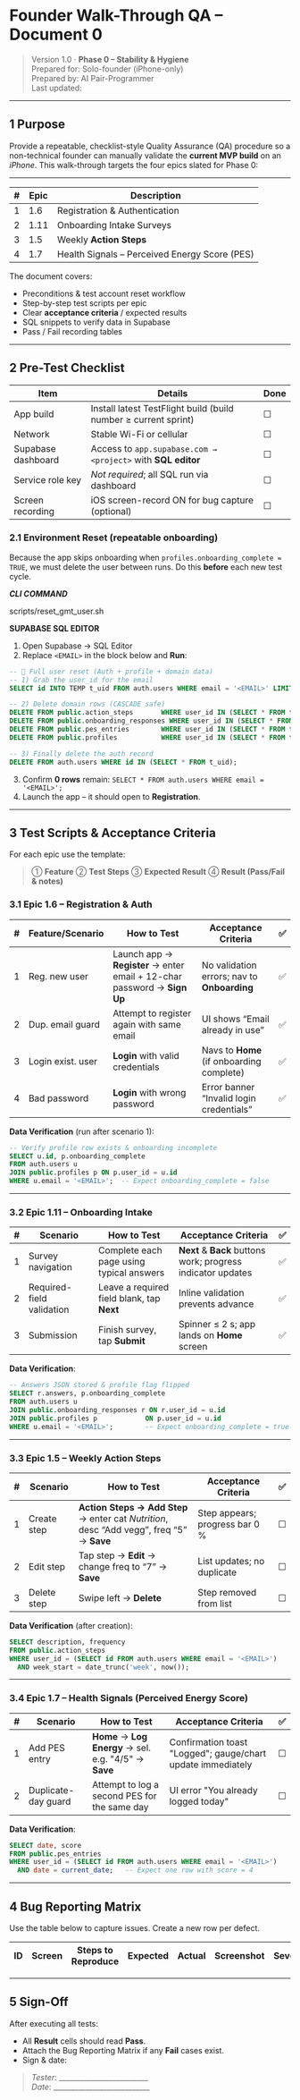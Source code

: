 # Founder Walk-Through QA – Document 0

> Version 1.0 · **Phase 0 – Stability & Hygiene**\
> Prepared for: Solo-founder (iPhone-only)\
> Prepared by: AI Pair-Programmer\
> Last updated: <!-- yyyy-mm-dd will be filled by commit hook -->

---

## 1 Purpose

Provide a repeatable, checklist-style Quality Assurance (QA) procedure so a
non-technical founder can manually validate the **current MVP build** on an
_iPhone_. This walk-through targets the four epics slated for Phase 0:

---

| # | Epic | Description                                   |
|---|------|-----------------------------------------------|
| 1 | 1.6  | Registration & Authentication                 |
| 2 | 1.11 | Onboarding Intake Surveys                     |
| 3 | 1.5  | Weekly **Action Steps**                       |
| 4 | 1.7  | Health Signals – Perceived Energy Score (PES) |

The document covers:

- Preconditions & test account reset workflow
- Step-by-step test scripts per epic
- Clear **acceptance criteria** / expected results
- SQL snippets to verify data in Supabase
- Pass / Fail recording tables

---

## 2 Pre-Test Checklist

| Item               | Details                                                         | Done |
|--------------------|-----------------------------------------------------------------|------|
| App build          | Install latest TestFlight build (build number ≥ current sprint) | ☐    |
| Network            | Stable Wi-Fi or cellular                                        | ☐    |
| Supabase dashboard | Access to `app.supabase.com → <project>` with **SQL editor**    | ☐    |
| Service role key   | _Not required_; all SQL run via dashboard                       | ☐    |
| Screen recording   | iOS screen-record ON for bug capture (optional)                 | ☐    |

### 2.1 Environment Reset (repeatable onboarding)

Because the app skips onboarding when `profiles.onboarding_complete = TRUE`, we
must delete the user between runs. Do this **before** each new test cycle.

***CLI COMMAND***

scripts/reset_gmt_user.sh 

**SUPABASE SQL EDITOR**

1. Open Supabase → SQL Editor
2. Replace `<EMAIL>` in the block below and **Run**:

```sql
-- 🔄 Full user reset (Auth + profile + domain data)
-- 1) Grab the user_id for the email
SELECT id INTO TEMP t_uid FROM auth.users WHERE email = '<EMAIL>' LIMIT 1;

-- 2) Delete domain rows (CASCADE safe)
DELETE FROM public.action_steps       WHERE user_id IN (SELECT * FROM t_uid);
DELETE FROM public.onboarding_responses WHERE user_id IN (SELECT * FROM t_uid);
DELETE FROM public.pes_entries        WHERE user_id IN (SELECT * FROM t_uid);
DELETE FROM public.profiles           WHERE user_id IN (SELECT * FROM t_uid);

-- 3) Finally delete the auth record
DELETE FROM auth.users WHERE id IN (SELECT * FROM t_uid);
```

3. Confirm **0 rows** remain:
   `SELECT * FROM auth.users WHERE email = '<EMAIL>';`
4. Launch the app – it should open to **Registration**.

---

## 3 Test Scripts & Acceptance Criteria

For each epic use the template:

> ① **Feature** ② **Test Steps** ③ **Expected Result** ④ **Result (Pass/Fail &
> notes)**

### 3.1 Epic 1.6 – Registration & Auth

| # | Feature/Scenario  | How to Test                                                              | Acceptance Criteria                         | ✅ |
|---|-------------------|--------------------------------------------------------------------------|---------------------------------------------|----|
| 1 | Reg. new user     | Launch app → **Register** → enter email + 12-char password → **Sign Up** | No validation errors; nav to **Onboarding** | ✅  |
| 2 | Dup. email guard  | Attempt to register again with same email                                | UI shows “Email already in use”             | ✅ |
| 3 | Login exist. user | **Login** with valid credentials                                         | Navs to **Home** (if onboarding complete)   | ✅ |
| 4 | Bad password      | **Login** with wrong password                                            | Error banner “Invalid login credentials”    | ✅ |

**Data Verification** (run after scenario 1):

```sql
-- Verify profile row exists & onboarding incomplete
SELECT u.id, p.onboarding_complete
FROM auth.users u
JOIN public.profiles p ON p.user_id = u.id
WHERE u.email = '<EMAIL>';  -- Expect onboarding_complete = false
```

---

### 3.2 Epic 1.11 – Onboarding Intake

| # | Scenario                  | How to Test                                | Acceptance Criteria                                          | ✅ |
|---|---------------------------|--------------------------------------------|--------------------------------------------------------------|----|
| 1 | Survey navigation         | Complete each page using typical answers   | **Next** & **Back** buttons work; progress indicator updates | ✅  |
| 2 | Required-field validation | Leave a required field blank, tap **Next** | Inline validation prevents advance                           | ✅  |
| 3 | Submission                | Finish survey, tap **Submit**              | Spinner ≤ 2 s; app lands on **Home** screen                  | ✅  |

**Data Verification**:

```sql
-- Answers JSON stored & profile flag flipped
SELECT r.answers, p.onboarding_complete
FROM auth.users u
JOIN public.onboarding_responses r ON r.user_id = u.id
JOIN public.profiles p            ON p.user_id = u.id
WHERE u.email = '<EMAIL>';        -- Expect onboarding_complete = true
```

---

### 3.3 Epic 1.5 – Weekly Action Steps

| # | Scenario    | How to Test                                                                               | Acceptance Criteria            | ✅ |
|---|-------------|-------------------------------------------------------------------------------------------|--------------------------------|----|
| 1 | Create step | **Action Steps → Add Step** → enter cat _Nutrition_, desc “Add vegg”, freq “5” → **Save** | Step appears; progress bar 0 % | ☐  |
| 2 | Edit step   | Tap step → **Edit** → change freq to “7” → **Save**                                       | List updates; no duplicate     | ☐  |
| 3 | Delete step | Swipe left → **Delete**                                                                   | Step removed from list         | ☐  |

**Data Verification** (after creation):

```sql
SELECT description, frequency
FROM public.action_steps
WHERE user_id = (SELECT id FROM auth.users WHERE email = '<EMAIL>')
  AND week_start = date_trunc('week', now());
```

---

### 3.4 Epic 1.7 – Health Signals (Perceived Energy Score)

| # | Scenario            | How to Test                                               | Acceptance Criteria                                      | ✅ |
|---|---------------------|-----------------------------------------------------------|----------------------------------------------------------|----|
| 1 | Add PES entry       | **Home** → **Log Energy** → sel. e.g. "4/5" → **Save** | Confirmation toast "Logged"; gauge/chart update immediately | ☐  |
| 2 | Duplicate-day guard | Attempt to log a second PES for the same day              | UI error "You already logged today"                      | ☐  |

**Data Verification**:

```sql
SELECT date, score
FROM public.pes_entries
WHERE user_id = (SELECT id FROM auth.users WHERE email = '<EMAIL>')
  AND date = current_date;   -- Expect one row with score = 4
```

---

## 4 Bug Reporting Matrix

Use the table below to capture issues. Create a new row per defect.

| ID | Screen | Steps to Reproduce | Expected | Actual | Screenshot | Severity |
| -- | ------ | ------------------ | -------- | ------ | ---------- | -------- |

---

## 5 Sign-Off

After executing all tests:

- All **Result** cells should read **Pass**.
- Attach the Bug Reporting Matrix if any **Fail** cases exist.
- Sign & date:

> _Tester_: _________________________\
> _Date_: ___________________________
